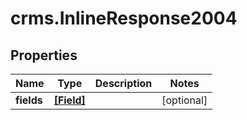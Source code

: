 # crms.InlineResponse2004

## Properties
Name | Type | Description | Notes
------------ | ------------- | ------------- | -------------
**fields** | [**[Field]**](Field.md) |  | [optional] 


